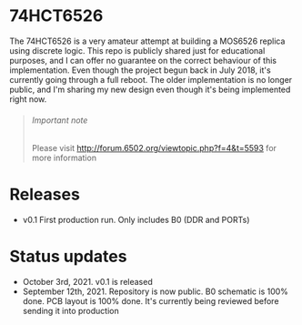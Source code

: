 # 74HCT6526 
The 74HCT6526 is a very amateur attempt at building a MOS6526 replica using discrete logic. This repo is publicly shared just for educational purposes, and I can offer no guarantee on the correct behaviour of this implementation.
Even though the project begun back in July 2018, it's currently going through a full reboot. The older implementation is no longer public, and I'm sharing my new design even though it's being implemented right now. 

> ###### Important note
> Please visit http://forum.6502.org/viewtopic.php?f=4&t=5593 for more information

# Releases
* v0.1 First production run. Only includes B0 (DDR and PORTs)

# Status updates
* October 3rd, 2021. v0.1 is released
* September 12th, 2021. Repository is now public. B0 schematic is 100% done. PCB layout is 100% done. It's currently being reviewed before sending it into production
